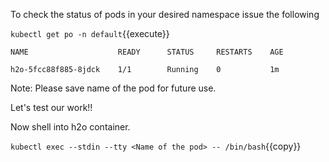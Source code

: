 To check the status of pods in your desired namespace issue the following

`kubectl get po -n default`{{execute}}

`NAME                    READY      STATUS     RESTARTS    AGE`

`h2o-5fcc88f885-8jdck    1/1        Running    0           1m`

Note: Please save name of the pod for future use.

Let's test our work!!

Now shell into h2o container.

`kubectl exec --stdin --tty <Name of the pod> -- /bin/bash`{{copy}}

